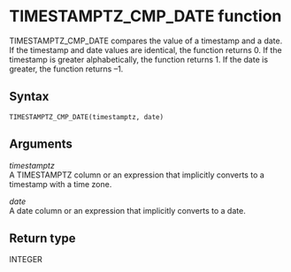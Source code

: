 # TIMESTAMPTZ\_CMP\_DATE function<a name="r_TIMESTAMPTZ_CMP_DATE"></a>

TIMESTAMPTZ\_CMP\_DATE compares the value of a timestamp and a date\. If the timestamp and date values are identical, the function returns 0\. If the timestamp is greater alphabetically, the function returns 1\. If the date is greater, the function returns –1\.

## Syntax<a name="r_TIMESTAMPTZ_CMP_DATE-syntax"></a>

```
TIMESTAMPTZ_CMP_DATE(timestamptz, date)
```

## Arguments<a name="r_TIMESTAMPTZ_CMP_DATE-arguments"></a>

 *timestamptz*   
A TIMESTAMPTZ column or an expression that implicitly converts to a timestamp with a time zone\.

 *date*   
A date column or an expression that implicitly converts to a date\.

## Return type<a name="r_TIMESTAMPTZ_CMP_DATE-return-type"></a>

INTEGER